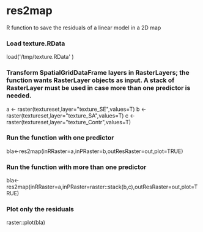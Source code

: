 # res2map
R function to save the residuals of a linear model in a 2D map

### Load texture.RData
load('/tmp/texture.RData' )

### Transform SpatialGridDataFrame layers in RasterLayers; the function wants RasterLayer objects as input. A stack of RasterLayer must be used in case more than one predictor is needed.
a <- raster(textureset,layer="texture_SE",values=T)
b <- raster(textureset,layer="texture_SA",values=T)
c <- raster(textureset,layer="texture_Contr",values=T)

### Run the function with one predictor
bla<-res2map(inRRaster=a,inPRaster=b,outResRaster=out,plot=TRUE)

### Run the function with more than one predictor
bla<-res2map(inRRaster=a,inPRaster=raster::stack(b,c),outResRaster=out,plot=TRUE)

### Plot only the residuals
raster::plot(bla)
